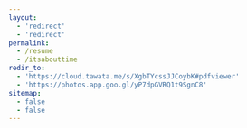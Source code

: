 ```yaml
---
layout: 
  - 'redirect'
  - 'redirect'
permalink: 
  - /resume
  - /itsabouttime
redir_to: 
  - 'https://cloud.tawata.me/s/XgbTYcssJJCoybK#pdfviewer'
  - 'https://photos.app.goo.gl/yP7dpGVRQ1t9SgnC8'
sitemap: 
  - false
  - false
---
```

